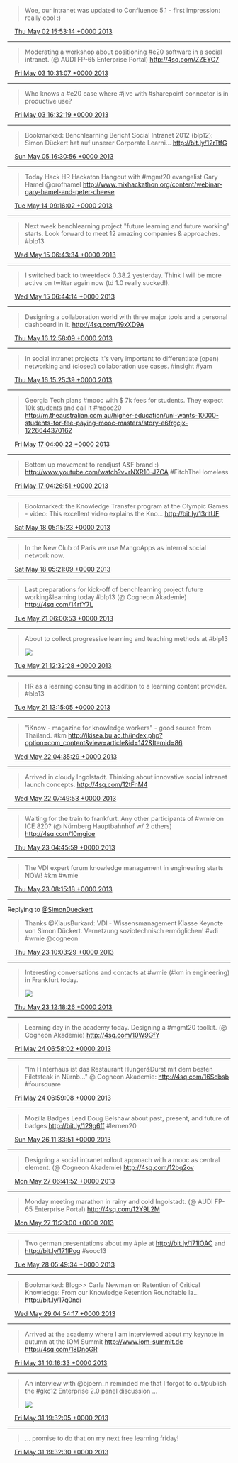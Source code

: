 > Woe, our intranet was updated to Confluence 5.1 - first impression: really cool :)

<img src="media/tweet.ico" width="12" /> [Thu May 02 15:53:14 +0000 2013](https://twitter.com/SimonDueckert/status/329986950763261952)

----

> Moderating a workshop about positioning #e20 software in a social intranet. (@ AUDI FP-65 Enterprise Portal) http://4sq.com/ZZEYC7

<img src="media/tweet.ico" width="12" /> [Fri May 03 10:31:07 +0000 2013](https://twitter.com/SimonDueckert/status/330268276808622081)

----

> Who knows a #e20 case where #jive with #sharepoint connector is in productive use?

<img src="media/tweet.ico" width="12" /> [Fri May 03 16:32:19 +0000 2013](https://twitter.com/SimonDueckert/status/330359173109911552)

----

> Bookmarked: Benchlearning Bericht Social Intranet 2012 (blp12): Simon Dückert hat auf unserer Corporate Learni... http://bit.ly/12rTtfG

<img src="media/tweet.ico" width="12" /> [Sun May 05 16:30:56 +0000 2013](https://twitter.com/SimonDueckert/status/331083603159158784)

----

> Today Hack HR Hackaton Hangout with #mgmt20 evangelist Gary Hamel @profhamel  http://www.mixhackathon.org/content/webinar-gary-hamel-and-peter-cheese

<img src="media/tweet.ico" width="12" /> [Tue May 14 09:16:02 +0000 2013](https://twitter.com/SimonDueckert/status/334235646430412800)

----

> Next week benchlearning project "future learning and future working" starts. Look forward to meet 12 amazing companies &amp; approaches. #blp13

<img src="media/tweet.ico" width="12" /> [Wed May 15 06:43:34 +0000 2013](https://twitter.com/SimonDueckert/status/334559662919798784)

----

> I switched back to tweetdeck 0.38.2 yesterday. Think I will be more active on twitter again now (td 1.0 really sucked!).

<img src="media/tweet.ico" width="12" /> [Wed May 15 06:44:14 +0000 2013](https://twitter.com/SimonDueckert/status/334559832969445376)

----

> Designing a collaboration world with three major tools and a personal dashboard in it. http://4sq.com/19xXD9A

<img src="media/tweet.ico" width="12" /> [Thu May 16 12:58:09 +0000 2013](https://twitter.com/SimonDueckert/status/335016318245957632)

----

> In social intranet projects it's very important to differentiate (open) networking and (closed) collaboration use cases. #insight #yam

<img src="media/tweet.ico" width="12" /> [Thu May 16 15:25:39 +0000 2013](https://twitter.com/SimonDueckert/status/335053437844717568)

----

> Georgia Tech plans #mooc with $ 7k fees for students. They expect 10k students and call it #mooc20 http://m.theaustralian.com.au/higher-education/uni-wants-10000-students-for-fee-paying-mooc-masters/story-e6frgcjx-1226644370162

<img src="media/tweet.ico" width="12" /> [Fri May 17 04:00:22 +0000 2013](https://twitter.com/SimonDueckert/status/335243368567275520)

----

> Bottom up movement to readjust A&amp;F brand :) http://www.youtube.com/watch?v=rNXR10-JZCA #FitchTheHomeless

<img src="media/tweet.ico" width="12" /> [Fri May 17 04:26:51 +0000 2013](https://twitter.com/SimonDueckert/status/335250034591408128)

----

> Bookmarked: the Knowledge Transfer program at the Olympic Games - video: This excellent video explains the Kno... http://bit.ly/13ritUF

<img src="media/tweet.ico" width="12" /> [Sat May 18 05:15:23 +0000 2013](https://twitter.com/SimonDueckert/status/335624637058793473)

----

> In the New Club of Paris we use MangoApps as internal social network now.

<img src="media/tweet.ico" width="12" /> [Sat May 18 05:21:09 +0000 2013](https://twitter.com/SimonDueckert/status/335626085335183361)

----

> Last preparations for kick-off of benchlearning project future working&amp;learning today #blp13 (@ Cogneon Akademie) http://4sq.com/14rfY7L

<img src="media/tweet.ico" width="12" /> [Tue May 21 06:00:53 +0000 2013](https://twitter.com/SimonDueckert/status/336723249020956672)

----

> About to collect progressive learning and teaching methods at #blp13 
> 
> ![](http://t.co/2xOhaZC5kj)

<img src="media/tweet.ico" width="12" /> [Tue May 21 12:32:28 +0000 2013](https://twitter.com/SimonDueckert/status/336821795514642432)

----

> HR as a learning consulting in addition to a learning content provider. #blp13

<img src="media/tweet.ico" width="12" /> [Tue May 21 13:15:05 +0000 2013](https://twitter.com/SimonDueckert/status/336832518915506177)

----

> "iKnow - magazine for knowledge workers" - good source from Thailand. #km http://ikisea.bu.ac.th/index.php?option=com_content&view=article&id=142&Itemid=86

<img src="media/tweet.ico" width="12" /> [Wed May 22 04:35:29 +0000 2013](https://twitter.com/SimonDueckert/status/337064146334007296)

----

> Arrived in cloudy Ingolstadt. Thinking about innovative social intranet launch concepts. http://4sq.com/12tFnM4

<img src="media/tweet.ico" width="12" /> [Wed May 22 07:49:53 +0000 2013](https://twitter.com/SimonDueckert/status/337113067450142720)

----

> Waiting for the train to frankfurt. Any other participants of #wmie on ICE 820? (@ Nürnberg Hauptbahnhof w/ 2 others) http://4sq.com/10mgioe

<img src="media/tweet.ico" width="12" /> [Thu May 23 04:45:59 +0000 2013](https://twitter.com/SimonDueckert/status/337429175684177920)

----

> The VDI expert forum knowledge management in engineering starts NOW! #km #wmie

<img src="media/tweet.ico" width="12" /> [Thu May 23 08:15:18 +0000 2013](https://twitter.com/SimonDueckert/status/337481851822301187)

----

Replying to [@SimonDueckert](https://twitter.com/KlausBurkard/status/337496304433377282)

> Thanks @KlausBurkard: VDI - Wissensmanagement
> Klasse Keynote von Simon Dückert.
> Vernetzung soziotechnisch ermöglichen!  #vdi #wmie @cogneon

<img src="media/tweet.ico" width="12" /> [Thu May 23 10:03:29 +0000 2013](https://twitter.com/SimonDueckert/status/337509078760816640)

----

> Interesting conversations and contacts at #wmie (#km in engineering) in Frankfurt today. 
> 
> ![](http://t.co/nohbU7pLFY)

<img src="media/tweet.ico" width="12" /> [Thu May 23 12:18:26 +0000 2013](https://twitter.com/SimonDueckert/status/337543036546449408)

----

> Learning day in the academy today. Designing a #mgmt20 toolkit. (@ Cogneon Akademie) http://4sq.com/10W9GfY

<img src="media/tweet.ico" width="12" /> [Fri May 24 06:58:02 +0000 2013](https://twitter.com/SimonDueckert/status/337824794949079040)

----

> "Im Hinterhaus ist das Restaurant Hunger&amp;Durst mit dem besten Filetsteak in Nürnb..." @ Cogneon Akademie: http://4sq.com/16Sdbsb #foursquare

<img src="media/tweet.ico" width="12" /> [Fri May 24 06:59:08 +0000 2013](https://twitter.com/SimonDueckert/status/337825071827668992)

----

> Mozilla Badges Lead Doug Belshaw about past, present, and future of badges http://bit.ly/129g6ff #lernen20

<img src="media/tweet.ico" width="12" /> [Sun May 26 11:33:51 +0000 2013](https://twitter.com/SimonDueckert/status/338618984461127680)

----

> Designing a social intranet rollout approach with a mooc as central element. (@ Cogneon Akademie) http://4sq.com/12bq2ov

<img src="media/tweet.ico" width="12" /> [Mon May 27 06:41:52 +0000 2013](https://twitter.com/SimonDueckert/status/338907889139863552)

----

> Monday meeting marathon in rainy and cold Ingolstadt. (@ AUDI FP-65 Enterprise Portal) http://4sq.com/12Y9L2M

<img src="media/tweet.ico" width="12" /> [Mon May 27 11:29:00 +0000 2013](https://twitter.com/SimonDueckert/status/338980149351555073)

----

> Two german presentations about my #ple at http://bit.ly/171lOAC and http://bit.ly/171lPog #sooc13

<img src="media/tweet.ico" width="12" /> [Tue May 28 05:49:34 +0000 2013](https://twitter.com/SimonDueckert/status/339257115338235906)

----

> Bookmarked: Blog&gt;&gt; Carla Newman on Retention of Critical Knowledge: From our Knowledge Retention Roundtable la... http://bit.ly/17q0ndi

<img src="media/tweet.ico" width="12" /> [Wed May 29 04:54:17 +0000 2013](https://twitter.com/SimonDueckert/status/339605592811372544)

----

> Arrived at the academy where I am interviewed about my keynote in autumn at the IOM Summit http://www.iom-summit.de http://4sq.com/18DnoGR

<img src="media/tweet.ico" width="12" /> [Fri May 31 10:16:33 +0000 2013](https://twitter.com/SimonDueckert/status/340411470300983297)

----

> An interview with @bjoern_n reminded me that I forgot to cut/publish the #gkc12 Enterprise 2.0 panel discussion ... 
> 
> ![](http://t.co/d1D9bhDNWv)

<img src="media/tweet.ico" width="12" /> [Fri May 31 19:32:05 +0000 2013](https://twitter.com/SimonDueckert/status/340551273441017856)

----

> ... promise to do that on my next free learning friday!

<img src="media/tweet.ico" width="12" /> [Fri May 31 19:32:30 +0000 2013](https://twitter.com/SimonDueckert/status/340551377640112128)